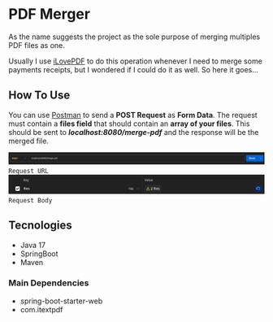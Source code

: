 # PDF Merger
As the name suggests the project as the sole purpose of merging multiples PDF files as one. 

Usually I use [iLovePDF](https://www.ilovepdf.com/pt) to do this operation whenever I need to merge some payments receipts, but I wondered if I could do it as well. So here it goes...

## How To Use
You can use [Postman](https://www.postman.com/) to send a **POST Request** as **Form Data**. The request must contain a **files field** that should contain an **array of your files**. This should be sent to ***localhost:8080/merge-pdf*** and the response will be the merged file.

![Request URL](captures/RequestURL.png)
`Request URL`
![Request Body](captures/RequestBody.png)
`Request Body`

## Tecnologies 
- Java 17
- SpringBoot 
- Maven

### Main Dependencies 
- spring-boot-starter-web
- com.itextpdf

